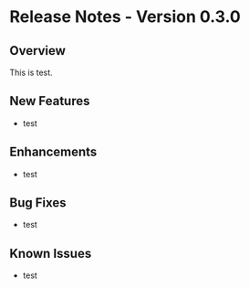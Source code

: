 # Release Notes - Version 0.3.0

## Overview
This is test.

## New Features
- test

## Enhancements
- test

## Bug Fixes
- test

## Known Issues
- test